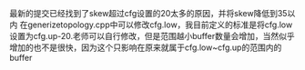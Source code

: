 最新的提交已经找到了skew超过cfg设置的20太多的原因，并将skew降低到35以内
在generizetopology.cpp中可以修改cfg.low，我目前定义的标准是将cfg.low设置为cfg.up-20.老师可以自行修改，但是范围越小buffer数量会增加，当然似乎增加的也不是很快，因为这个只影响在原来就属于cfg.low~cfg.up的范围内的buffer
